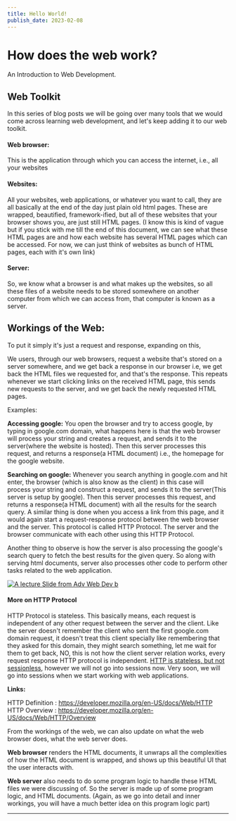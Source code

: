 ```yaml
---
title: Hello World!
publish_date: 2023-02-08
---
```


# How does the web work?

An Introduction to Web Development.

## Web Toolkit

In this series of blog posts we will be going over many tools that we would come across learning web development, and let's keep adding it to our web toolkit.

#### **Web browser:** 

This is the application through which you can access the internet, i.e., all your websites

#### **Websites:** 

All your websites, web applications, or whatever you want to call, they are all basically at the end of the day just plain old html pages. These are wrapped, beautified, framework-ified, but all of these websites that your browser shows you, are just still HTML pages. (I know this is kind of vague but if you stick with me till the end of this document, we can see what these HTML pages are and how each website has several HTML pages which can be accessed. For now, we can just think of websites as bunch of HTML pages, each with it's own link)

#### **Server:** 

So, we know what a browser is and what makes up the websites, so all these files of a website needs to be stored somewhere on another computer from which we can access from, that computer is known as a server. 

## **Workings of the Web:** 

To put it simply it's just a request and response, expanding on this, 

We users, through our web browsers, request a website that's stored on a server somewhere, and we get back a response in our browser i.e, we get back the HTML files we requested for, and that's the response. This repeats whenever we start clicking links on the received HTML page, this sends new requests to the server, and we get back the newly requested HTML pages.

Examples:

**Accessing google:** You open the browser and try to access google, by typing in google.com domain, what happens here is that the web browser will process your string and creates a request, and sends it to the server(where the website is hosted). Then this server processes this request, and returns a response(a HTML document) i.e., the homepage for the google website.

**Searching on google:** Whenever you search anything in google.com and hit enter, the browser (which is also know as the client) in this case will process your string and construct a request, and sends it to the server(This server is setup by google). Then this server processes this request, and returns a response(a HTML document) with all the results for the search query. A similar thing is done when you access a link from this page, and it would again start a request-response protocol between the web browser and the server. This protocol is called HTTP Protocol. The server and the browser communicate with each other using this HTTP Protocol. 

Another thing to observe is how the server is also processing the google's search query to fetch the best results for the given query. So along with serving html documents, server also processes other code to perform other tasks related to the web application.

[![A lecture Slide from Adv Web Dev b](/images/lecture_image_webdev.png "by Dr. Yuan Wang")]()

#### More on HTTP Protocol

HTTP Protocol is stateless. This basically means, each request is independent of any other request between the server and the client. Like the server doesn't remember the client who sent the first google.com domain request, it doesn't treat this client specially like remembering that they asked for this domain, they might search something, let me wait for them to get back, NO, this is not how the client server relation works, every request response HTTP protocol is independent. [HTTP is stateless, but not sessionless](https://developer.mozilla.org/en-US/docs/Web/HTTP/Overview#http_is_stateless_but_not_sessionless), however we will not go into sessions now. Very soon, we will go into sessions when we start working with web applications.

**Links:**

HTTP Definition : https://developer.mozilla.org/en-US/docs/Web/HTTP
HTTP Overview : https://developer.mozilla.org/en-US/docs/Web/HTTP/Overview

From the workings of the web, we can also update on what the web browser does, what the web server does.

**Web browser** renders the HTML documents, it unwraps all the complexities of how the HTML document is wrapped, and shows up this beautiful UI that the user interacts with.

**Web server** also needs to do some program logic to handle these HTML files we were discussing of. So the server is made up of some program logic, and HTML documents. (Again, as we go into detail and inner workings, you will have a much better idea on this program logic part)

---